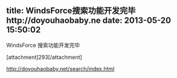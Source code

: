 title: WindsForce搜索功能开发完毕http://doyouhaobaby.ne
date: 2013-05-20 15:50:02
---

<p>
	WindsForce 搜索功能开发完毕
</p>
<p>
	[attachment]293[/attachment]
</p>
<p>
	<a href="http://doyouhaobaby.net/search/index.html">http://doyouhaobaby.net/search/index.html</a>
</p>